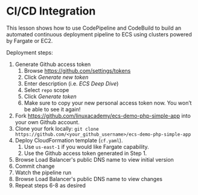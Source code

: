 # CI/CD Integration

This lesson shows how to use CodePipeline and CodeBuild to build an automated continuous deployment pipeline to ECS using clusters powered by Fargate or EC2.

Deployment steps:

1. Generate Github access token
    1. Browse https://github.com/settings/tokens
    1. Click *Generate new token*
    1. Enter description (i.e. _ECS Deep Dive_)
    1. Select `repo` scope
    1. Click *Generate token*
    1. Make sure to copy your new personal access token now. You won’t be able to see it again!
1. Fork https://github.com/linuxacademy/ecs-demo-php-simple-app into your own Github account.
1. Clone your fork locally: `git clone https://github.com/<your_github_username>/ecs-demo-php-simple-app`
1. Deploy CloudFormation template (`cf.yaml`).
    1. Use `us-east-1` if you would like Fargate capability.
    1. Use the Github access token generated in Step 1.
1. Browse Load Balancer's public DNS name to view initial version
1. Commit change
1. Watch the pipeline run
1. Browse Load Balancer's public DNS name to view changes
1. Repeat steps 6-8 as desired
